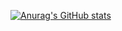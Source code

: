 [![Anurag's GitHub stats](https://github-readme-stats.vercel.app/api?username=Botan-Cosar&show_icons=true&theme=codeSTACKr)](https://github.com/anuraghazra/github-readme-stats)
